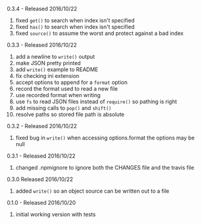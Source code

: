 
0.3.4 - Released 2016/10/22

1. fixed `get()` to search when index isn't specified
2. fixed `has()` to search when index isn't specified
3. fixed `source()` to assume the worst and protect against a bad index

0.3.3 - Released 2016/10/22

1. add a newline to `write()` output
2. make JSON pretty printed
3. add `write()` example to README
4. fix checking ini extension
5. accept options to append for a `format` option
6. record the format used to read a new file
7. use recorded format when writing
8. use `fs` to read JSON files instead of `require()` so pathing is right
9. add missing calls to `pop()` and `shift()`
10. resolve paths so stored file path is absolute

0.3.2 - Released 2016/10/22

1. fixed bug in `write()` when accessing options.format the options may be null

0.3.1 - Released 2016/10/22

1. changed .npmignore to ignore both the CHANGES file and the travis file

0.3.0 Released 2016/10/22

1. added `write()` so an object source can be written out to a file

0.1.0 - Released 2016/10/20

1. initial working version with tests
